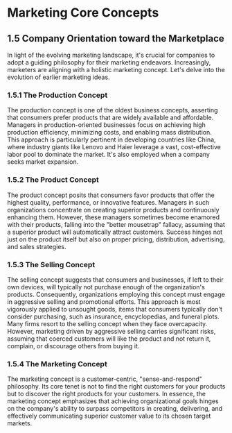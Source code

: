 # Marketing Core Concepts

## 1.5 Company Orientation toward the Marketplace

In light of the evolving marketing landscape, it's crucial for companies to adopt a guiding philosophy for their marketing endeavors. Increasingly, marketers are aligning with a holistic marketing concept. Let's delve into the evolution of earlier marketing ideas.

### 1.5.1 The Production Concept

The production concept is one of the oldest business concepts, asserting that consumers prefer products that are widely available and affordable. Managers in production-oriented businesses focus on achieving high production efficiency, minimizing costs, and enabling mass distribution. This approach is particularly pertinent in developing countries like China, where industry giants like Lenovo and Haier leverage a vast, cost-effective labor pool to dominate the market. It's also employed when a company seeks market expansion.

### 1.5.2 The Product Concept

The product concept posits that consumers favor products that offer the highest quality, performance, or innovative features. Managers in such organizations concentrate on creating superior products and continuously enhancing them. However, these managers sometimes become enamored with their products, falling into the "better mousetrap" fallacy, assuming that a superior product will automatically attract customers. Success hinges not just on the product itself but also on proper pricing, distribution, advertising, and sales strategies.

### 1.5.3 The Selling Concept

The selling concept suggests that consumers and businesses, if left to their own devices, will typically not purchase enough of the organization's products. Consequently, organizations employing this concept must engage in aggressive selling and promotional efforts. This approach is most vigorously applied to unsought goods, items that consumers typically don't consider purchasing, such as insurance, encyclopedias, and funeral plots. Many firms resort to the selling concept when they face overcapacity. However, marketing driven by aggressive selling carries significant risks, assuming that coerced customers will like the product and not return it, complain, or discourage others from buying it.

### 1.5.4 The Marketing Concept

The marketing concept is a customer-centric, "sense-and-respond" philosophy. Its core tenet is not to find the right customers for your products but to discover the right products for your customers. In essence, the marketing concept emphasizes that achieving organizational goals hinges on the company's ability to surpass competitors in creating, delivering, and effectively communicating superior customer value to its chosen target markets.